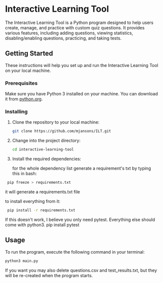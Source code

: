 # Interactive Learning Tool

The Interactive Learning Tool is a Python program designed to help users create, manage, and practice with custom quiz questions. It provides various features, including adding questions, viewing statistics, disabling/enabling questions, practicing, and taking tests.

## Getting Started

These instructions will help you set up and run the Interactive Learning Tool on your local machine.

### Prerequisites

Make sure you have Python 3 installed on your machine. You can download it from [python.org](https://www.python.org/downloads/).

### Installing

1. Clone the repository to your local machine:

   ```bash
   git clone https://github.com/mjansons/ILT.git
   ```

2. Change into the project directory:

   ```bash
   cd interactive-learning-tool
   ```

3. Install the required dependencies:

   for the whole dependency list generate a requirement's txt by typing this in bash:

  ```bash
   pip freeze > requirements.txt
   ```
   it will generate a requirements.txt file

   to install everything from it:
  ```bash
   pip install -r requirements.txt
  ```
   If this doesn't work, I believe you only need pytest. Everything else should come with python3.
   pip install pytest

## Usage

To run the program, execute the following command in your terminal:

```bash
python3 main.py

```

If you want you may also delete questions.csv and test_results.txt, but they will be re-created when the program starts.